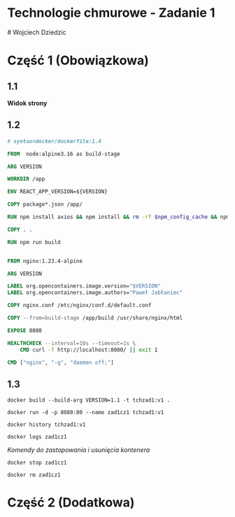 <h1>Technologie chmurowe - Zadanie 1</h1>
# Wojciech Dziedzic

# Część 1 (Obowiązkowa)
## 1.1
<b>Widok strony</b>




## 1.2

``` Dockerfile
# syntax=docker/dockerfile:1.4

FROM  node:alpine3.16 as build-stage 

ARG VERSION

WORKDIR /app 

ENV REACT_APP_VERSION=${VERSION}

COPY package*.json /app/ 

RUN npm install axios && npm install && rm -rf $npm_config_cache && npm cache clean --force

COPY . . 

RUN npm run build


FROM nginx:1.23.4-alpine

ARG VERSION

LABEL org.opencontainers.image.version="$VERSION"
LABEL org.opencontainers.image.authors="Paweł Jabłoniec"

COPY nginx.conf /etc/nginx/conf.d/default.conf 

COPY --from=build-stage /app/build /usr/share/nginx/html 

EXPOSE 8080

HEALTHCHECK --interval=10s --timeout=1s \
    CMD curl -f http://localhost:8080/ || exit 1

CMD ["nginx", "-g", "daemon off;"]

```

## 1.3

```shell
docker build --build-arg VERSION=1.1 -t tchzad1:v1 .
```


```shell
docker run -d -p 8080:80 --name zad1cz1 tchzad1:v1
```


```shell
docker history tchzad1:v1
```


```shell
docker logs zad1cz1
```


<i>Komendy do  zastopowania i usunięcia kontenera</i>
```shell
docker stop zad1cz1
```
```shell
docker rm zad1cz1
```
 # Część 2 (Dodatkowa)
